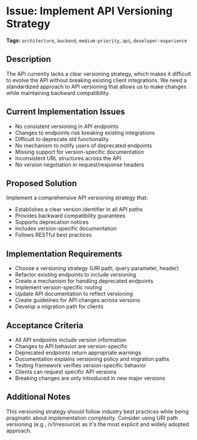 # Issue: Implement API Versioning Strategy

**Tags:** `architecture`, `backend`, `medium-priority`, `api`, `developer-experience`

## Description

The API currently lacks a clear versioning strategy, which makes it difficult to evolve the API without breaking existing client integrations. We need a standardized approach to API versioning that allows us to make changes while maintaining backward compatibility.

## Current Implementation Issues

- No consistent versioning in API endpoints
- Changes to endpoints risk breaking existing integrations
- Difficult to deprecate old functionality
- No mechanism to notify users of deprecated endpoints
- Missing support for version-specific documentation
- Inconsistent URL structures across the API
- No version negotiation in request/response headers

## Proposed Solution

Implement a comprehensive API versioning strategy that:
- Establishes a clear version identifier in all API paths
- Provides backward compatibility guarantees
- Supports deprecation notices
- Includes version-specific documentation
- Follows RESTful best practices

## Implementation Requirements

- Choose a versioning strategy (URI path, query parameter, header)
- Refactor existing endpoints to include versioning
- Create a mechanism for handling deprecated endpoints
- Implement version-specific routing
- Update API documentation to reflect versioning
- Create guidelines for API changes across versions
- Develop a migration path for clients

## Acceptance Criteria

- All API endpoints include version information
- Changes to API behavior are version-specific
- Deprecated endpoints return appropriate warnings
- Documentation explains versioning policy and migration paths
- Testing framework verifies version-specific behavior
- Clients can request specific API versions
- Breaking changes are only introduced in new major versions

## Additional Notes

This versioning strategy should follow industry best practices while being pragmatic about implementation complexity. Consider using URI path versioning (e.g., /v1/resource) as it's the most explicit and widely adopted approach. 